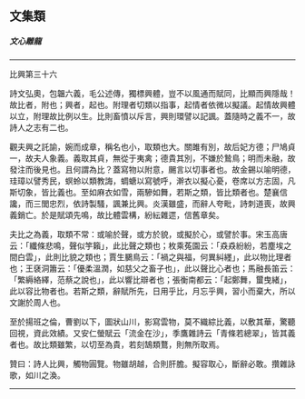

## 文集類

##### 文心雕龍

* * *

比興第三十六

詩文弘奧，包韞六義，毛公述傳，獨標興體，豈不以風通而賦同，比顯而興隱哉！故比者，附也；興者，起也。附理者切類以指事，起情者依微以擬議。起情故興體以立，附理故比例以生。比則畜憤以斥言，興則環譬以記諷。蓋隨時之義不一，故詩人之志有二也。

觀夫興之託諭，婉而成章，稱名也小，取類也大。關雎有別，故后妃方德；尸鳩貞一，故夫人象義。義取其貞，無從于夷禽；德貴其別，不嫌於鷙鳥；明而未融，故發注而後見也。且何謂為比？蓋寫物以附意，颺言以切事者也。故金錫以喻明德，珪璋以譬秀民，螟蛉以類教誨，蜩螗以寫號呼，澣衣以擬心憂，卷席以方志固，凡斯切象，皆比義也。至如麻衣如雪，兩驂如舞，若斯之類，皆比類者也。楚襄信讒，而三閭忠烈，依詩製騷，諷兼比興。炎漢雖盛，而辭人夸毗，詩刺道喪，故興義銷亡。於是賦頌先鳴，故比體雲構，紛紜雜遝，信舊章矣。

夫比之為義，取類不常：或喻於聲，或方於貌，或擬於心，或譬於事。宋玉高唐云：「纖條悲鳴，聲似竽籟」，此比聲之類也；枚乘菟園云：「猋猋紛紛，若塵埃之間白雲」，此則比貌之類也；賈生鵩鳥云：「禍之與福，何異糾纆」，此以物比理者也；王褎洞簫云：「優柔溫潤，如慈父之畜子也」，此以聲比心者也；馬融長笛云：「繁縟絡繹，范蔡之說也」，此以響比辯者也；張衡南都云：「起鄭舞，蠒曳緒」，此以容比物者也。若斯之類，辭賦所先，日用乎比，月忘乎興，習小而棄大，所以文謝於周人也。

至於揚班之倫，曹劉以下，圖狀山川，影寫雲物，莫不織綜比義，以敷其華，驚聽回視，資此效績。又安仁螢賦云「流金在沙」，季鷹雜詩云「青條若總翠」，皆其義者也。故比類雖繁，以切至為貴，若刻鵠類鶩，則無所取焉。

贊曰：詩人比興，觸物圓覽。物雖胡越，合則肝膽。擬容取心，斷辭必敢。攢雜詠歌，如川之渙。

* * *

